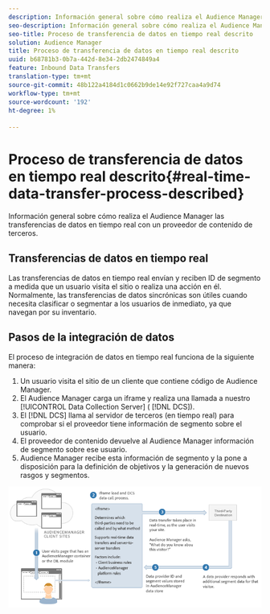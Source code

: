 ```yaml
---
description: Información general sobre cómo realiza el Audience Manager las transferencias de datos en tiempo real con un proveedor de contenido de terceros.
seo-description: Información general sobre cómo realiza el Audience Manager las transferencias de datos en tiempo real con un proveedor de contenido de terceros.
seo-title: Proceso de transferencia de datos en tiempo real descrito
solution: Audience Manager
title: Proceso de transferencia de datos en tiempo real descrito
uuid: b68781b3-0b7a-442d-8e34-2db2474849a4
feature: Inbound Data Transfers
translation-type: tm+mt
source-git-commit: 48b122a4184d1c0662b9de14e92f727caa4a9d74
workflow-type: tm+mt
source-wordcount: '192'
ht-degree: 1%

---
```



# Proceso de transferencia de datos en tiempo real descrito{#real-time-data-transfer-process-described}

Información general sobre cómo realiza el Audience Manager las transferencias de datos en tiempo real con un proveedor de contenido de terceros.

<!-- real-time-data-transfer-explained.xml -->

## Transferencias de datos en tiempo real

Las transferencias de datos en tiempo real envían y reciben ID de segmento a medida que un usuario visita el sitio o realiza una acción en él. Normalmente, las transferencias de datos sincrónicas son útiles cuando necesita clasificar o segmentar a los usuarios de inmediato, ya que navegan por su inventario.

## Pasos de la integración de datos

El proceso de integración de datos en tiempo real funciona de la siguiente manera:

1. Un usuario visita el sitio de un cliente que contiene código de Audience Manager.
1. El Audience Manager carga un iframe y realiza una llamada a nuestro [!UICONTROL Data Collection Server] ( [!DNL DCS]).
1. El [!DNL DCS] llama al servidor de terceros (en tiempo real) para comprobar si el proveedor tiene información de segmento sobre el usuario.
1. El proveedor de contenido devuelve al Audience Manager información de segmento sobre ese usuario.
1. Audience Manager recibe esta información de segmento y la pone a disposición para la definición de objetivos y la generación de nuevos rasgos y segmentos.

![](assets/rt_reduce70.png)